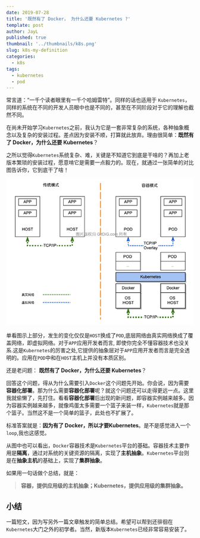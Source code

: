 ```yaml
---
date: 2019-07-28
title: '既然有了 Docker， 为什么还要 Kubernetes ?'
template: post
author: JayL
published: true
thumbnail: '../thumbnails/k8s.png'
slug: k8s-my-definition
categories:
  - k8s
tags:
  - kubernetes
  - pod
---
```


常言道：“一千个读者眼里有一千个哈姆雷特”。同样的话也适用于 `Kubernetes`，同样的系统在不同的开发人员眼中也是不同的，甚至在不同阶段对于它的理解也截然不同。

在尚未开始学习`Kubernetes`之前，我认为它是一套非常复杂的系统，各种抽象概念以及复杂的安装过程。差点因为安装不顺，打算就此放弃。理由很简单：**既然有了 Docker，为什么还要 Kubernetes**？

之所以觉得`Kubernetes`系统复杂、难，关键是不知道它到底是干啥的？再加上老版本繁琐的安装过程，愿意啃它是需要一点毅力的。现在，就通过一张简单的对比图告诉你，它到底干了啥！

![](../images/k8s-abstract-01.png)

单看图示上部分，发生的变化仅仅是`HOST`换成了`POD`,底层网络由真实网络换成了覆盖网络，即虚拟网络。对于`APP`应用开发者而言, 即使你完全不懂容器技术也没关系.这是`Kubernetes`的厉害之处,它提供的抽象层对于`APP`应用开发者而言是完全透明的。应用在`POD`中和在`HOST`主机上并没有本质区别。

还是老问题： **既然有了 Docker，为什么还要 Kubernetes**？

回答这个问题，得从为什么需要引入`Docker`这个问题先开始。你会说，因为需要**容器化部署**。那为什么需要**容器化部署**呢？就这个问题还可以走得更远一点。这里我就偷懒了，先打住。看看**容器化部署**后出现的新问题，即容器实例越来越多。因为容器实例越来越多，就像鸡蛋太多需要一个篮子来装一样，`Kubernetes`就是那个篮子。当然这不是一个简单的篮子，此处也不扩展了。

标准答案就是：**因为有了 Docker，所以才要Kubernetes**。是不是感觉进入一个`loop`,我也这感觉。

从图中也可以看出，`Docker`容器技术是`Kubernetes`平台的基础。容器技术主要作用是**隔离**，通过对系统的关键资源的隔离，实现了**主机抽象**。`Kubernetes`平台则是在**抽象主机**的基础上，实现了**集群抽象**。

如果用一句话做个总结，就是：

> **容器，提供应用级的主机抽象；Kubernetes，提供应用级的集群抽象。**

## 小结

一篇短文，因为写另外一篇文章触发的简单总结。希望可以帮到还徘徊在`Kubernetes`大门之外的初学者。当然，新版本`Kubernetes`已经非常容易安装了。
